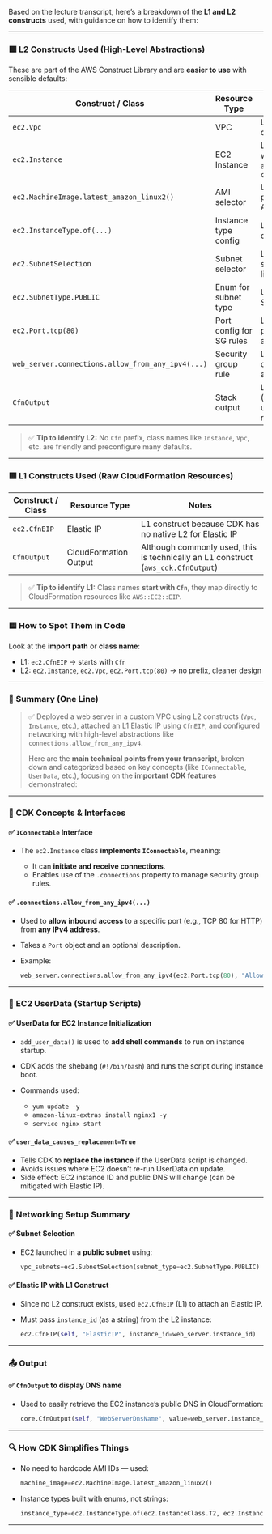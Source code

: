 Based on the lecture transcript, here’s a breakdown of the **L1 and L2 constructs** used, with guidance on how to identify them:

---

### 🟩 **L2 Constructs Used (High-Level Abstractions)**

These are part of the AWS Construct Library and are **easier to use** with sensible defaults:

| Construct / Class                                 | Resource Type            | Notes                                                           |
| ------------------------------------------------- | ------------------------ | --------------------------------------------------------------- |
| `ec2.Vpc`                                         | VPC                      | L2 construct for defining a VPC                                 |
| `ec2.Instance`                                    | EC2 Instance             | L2 EC2 wrapper with helpers like `add_user_data`, `connections` |
| `ec2.MachineImage.latest_amazon_linux2()`         | AMI selector             | L2 helper to pick the latest Amazon Linux 2                     |
| `ec2.InstanceType.of(...)`                        | Instance type config     | L2 helper to set class + size                                   |
| `ec2.SubnetSelection`                             | Subnet selector          | L2 class to pick subnet types like `PUBLIC`                     |
| `ec2.SubnetType.PUBLIC`                           | Enum for subnet type     | Used with SubnetSelection                                       |
| `ec2.Port.tcp(80)`                                | Port config for SG rules | L2 helper for port-based access                                 |
| `web_server.connections.allow_from_any_ipv4(...)` | Security group rule      | L2 method to open inbound access                                |
| `CfnOutput`                                       | Stack output             | L1 construct (see below) but used with L2 resources             |

> ✅ **Tip to identify L2:** No `Cfn` prefix, class names like `Instance`, `Vpc`, etc. are friendly and preconfigure many defaults.

---

### 🟥 **L1 Constructs Used (Raw CloudFormation Resources)**

| Construct / Class | Resource Type         | Notes                                                                             |
| ----------------- | --------------------- | --------------------------------------------------------------------------------- |
| `ec2.CfnEIP`      | Elastic IP            | L1 construct because CDK has no native L2 for Elastic IP                          |
| `CfnOutput`       | CloudFormation Output | Although commonly used, this is technically an L1 construct (`aws_cdk.CfnOutput`) |

> ✅ **Tip to identify L1:** Class names **start with `Cfn`**, they map directly to CloudFormation resources like `AWS::EC2::EIP`.

---

### 🟨 How to Spot Them in Code

Look at the **import path** or **class name**:

* L1: `ec2.CfnEIP` → starts with `Cfn`
* L2: `ec2.Instance`, `ec2.Vpc`, `ec2.Port.tcp(80)` → no prefix, cleaner design

---

### 🧠 Summary (One Line)
> ✅ Deployed a web server in a custom VPC using L2 constructs (`Vpc`, `Instance`, etc.), attached an L1 Elastic IP using `CfnEIP`, and configured networking with high-level abstractions like `connections.allow_from_any_ipv4`.
>
> Here are the **main technical points from your transcript**, broken down and categorized based on key concepts (like `IConnectable`, `UserData`, etc.), focusing on the **important CDK features** demonstrated:

---

### 🧩 CDK Concepts & Interfaces

#### ✅ **`IConnectable` Interface**

* The `ec2.Instance` class **implements `IConnectable`**, meaning:

  * It can **initiate and receive connections**.
  * Enables use of the `.connections` property to manage security group rules.

#### ✅ **`.connections.allow_from_any_ipv4(...)`**

* Used to **allow inbound access** to a specific port (e.g., TCP 80 for HTTP) from **any IPv4 address**.
* Takes a `Port` object and an optional description.
* Example:

  ```python
  web_server.connections.allow_from_any_ipv4(ec2.Port.tcp(80), "Allow HTTP access from the Internet")
  ```

---

### 🧪 EC2 UserData (Startup Scripts)

#### ✅ **UserData for EC2 Instance Initialization**

* `add_user_data()` is used to **add shell commands** to run on instance startup.
* CDK adds the shebang (`#!/bin/bash`) and runs the script during instance boot.
* Commands used:

  * `yum update -y`
  * `amazon-linux-extras install nginx1 -y`
  * `service nginx start`

#### ✅ **`user_data_causes_replacement=True`**

* Tells CDK to **replace the instance** if the UserData script is changed.
* Avoids issues where EC2 doesn’t re-run UserData on update.
* Side effect: EC2 instance ID and public DNS will change (can be mitigated with Elastic IP).

---

### 📡 Networking Setup Summary

#### ✅ **Subnet Selection**

* EC2 launched in a **public subnet** using:

  ```python
  vpc_subnets=ec2.SubnetSelection(subnet_type=ec2.SubnetType.PUBLIC)
  ```

#### ✅ **Elastic IP with L1 Construct**

* Since no L2 construct exists, used `ec2.CfnEIP` (L1) to attach an Elastic IP.
* Must pass `instance_id` (as a string) from the L2 instance:

  ```python
  ec2.CfnEIP(self, "ElasticIP", instance_id=web_server.instance_id)
  ```

---

### 📤 Output

#### ✅ **`CfnOutput` to display DNS name**

* Used to easily retrieve the EC2 instance’s public DNS in CloudFormation:

  ```python
  core.CfnOutput(self, "WebServerDnsName", value=web_server.instance_public_dns_name)
  ```

---

### 🔍 How CDK Simplifies Things

* No need to hardcode AMI IDs — used:

  ```python
  machine_image=ec2.MachineImage.latest_amazon_linux2()
  ```
* Instance types built with enums, not strings:

  ```python
  instance_type=ec2.InstanceType.of(ec2.InstanceClass.T2, ec2.InstanceSize.MICRO)
  ```

---


